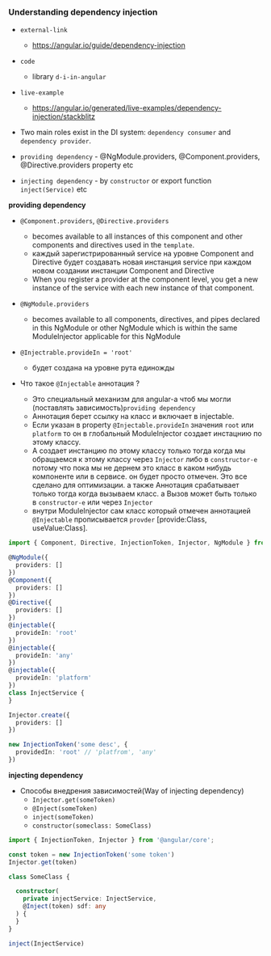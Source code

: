 ### Understanding dependency injection

- `external-link`
    - https://angular.io/guide/dependency-injection
- `code`
    - library `d-i-in-angular`
- `live-example`
    - https://angular.io/generated/live-examples/dependency-injection/stackblitz


- Two main roles exist in the DI system: `dependency consumer` and `dependency provider`.
- `providing dependency` - @NgModule.providers, @Component.providers, @Directive.providers property etc
- `injecting dependency` - by `constructor` or export function `inject(Service)` etc

**providing dependency**

- `@Component.providers`, `@Directive.providers`
    - becomes available to all instances of this component and other components and directives used in the `template`.
    - каждый зарегистрированный service на уровне Component and Directive будет создавать новая инстанция service при
      каждом новом создании инстанции Component and Directive
    - When you register a provider at the component level, you get a new instance of the service with each new instance
      of that component.
- `@NgModule.providers`
    - becomes available to all components, directives, and pipes declared in this NgModule or other NgModule which is
      within the same ModuleInjector applicable for this NgModule
- `@Injectrable.provideIn = 'root'`
    - будет создана на уровне рута единожды


- Что такое `@Injectable` аннотация ?
    - Это специальный механизм для angular-a чтоб мы могли (поставлять зависимость)`providing dependency`
    - Аннотация берет ссылку на класс и включает в injectable.
    - Если указан в property `@Injectable.provideIn` значения `root` или `platform` то он в глобальный ModuleInjector
      создает инстацнию по этому классу.
    - А создает инстанцию по этому классу только тогда когда мы обращаемся к этому классу через `Injector` либо
      в `constructor-e` потому что пока мы не дернем это класс в каком нибудь компоненте или в сервисе. он будет просто
      отмечен. Это все сделано для оптимизации. а также Аннотация срабатывает только тогда когда вызываем класс. а Вызов
      может быть только в `constructor-e` или через `Injector`
    - внутри ModuleInjector сам класс который отмечен аннотацией `@Injectable`
      прописывается `provder`  [provide:Class, useValue:Class].

```ts
import { Component, Directive, InjectionToken, Injector, NgModule } from '@angular/core';

@NgModule({
  providers: []
})
@Component({
  providers: []
})
@Directive({
  providers: []
})
@injectable({
  provideIn: 'root'
})
@injectable({
  provideIn: 'any'
})
@injectable({
  provideIn: 'platform'
})
class InjectService {
}

Injector.create({
  providers: []
})

new InjectionToken('some desc', {
  providedIn: 'root' // 'platfrom', 'any'
})
```

**injecting dependency**

- Способы внедрения зависимостей(Way of injecting dependency)
    - `Injector.get(someToken)`
    - `@Inject(someToken)`
    - `inject(someToken)`
    - `constructor(someclass: SomeClass)`

```ts
import { InjectionToken, Injector } from '@angular/core';

const token = new InjectionToken('some token')
Injector.get(token)

class SomeClass {

  constructor(
    private injectService: InjectService,
    @Inject(token) sdf: any
  ) {
  }
}

inject(InjectService)

```
